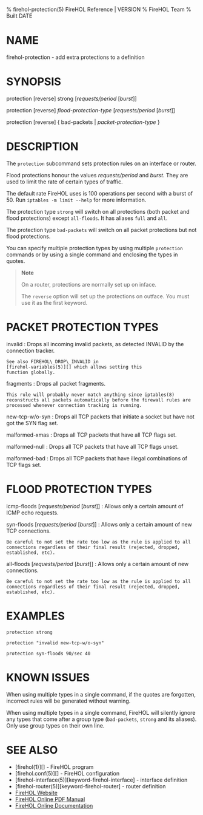 % firehol-protection(5) FireHOL Reference | VERSION
% FireHOL Team
% Built DATE

# NAME

firehol-protection - add extra protections to a definition

# SYNOPSIS

protection [reverse] strong [*requests/period* [*burst*]]

protection [reverse] *flood-protection-type* [*requests/period* [*burst*]]

protection [reverse] { bad-packets | *packet-protection-type* }

# DESCRIPTION


The `protection` subcommand sets protection rules on an interface or
router.

Flood protections honour the values *requests/period* and *burst*. They
are used to limit the rate of certain types of traffic.

The default rate FireHOL uses is 100 operations per second with a burst
of 50. Run `iptables -m limit --help` for more information.

The protection type `strong` will switch on all protections (both packet
and flood protections) except `all-floods`. It has aliases `full` and
`all`.

The protection type `bad-packets` will switch on all packet protections
but not flood protections.

You can specify multiple protection types by using multiple `protection`
commands or by using a single command and enclosing the types in quotes.

> **Note**
>
> On a router, protections are normally set up on inface.
>
> The `reverse` option will set up the protections on outface. You must
> use it as the first keyword.


# PACKET PROTECTION TYPES


invalid
:   Drops all incoming invalid packets, as detected INVALID by the
    connection tracker.

    See also FIREHOL\_DROP\_INVALID in
    [firehol-variables(5)][] which allows setting this
    function globally.

fragments
:   Drops all packet fragments.

    This rule will probably never match anything since iptables(8)
    reconstructs all packets automatically before the firewall rules are
    processed whenever connection tracking is running.

new-tcp-w/o-syn
:   Drops all TCP packets that initiate a socket but have not got the
    SYN flag set.

malformed-xmas
:   Drops all TCP packets that have all TCP flags set.

malformed-null
:   Drops all TCP packets that have all TCP flags unset.

malformed-bad
:   Drops all TCP packets that have illegal combinations of TCP flags
    set.


# FLOOD PROTECTION TYPES


icmp-floods [*requests/period* [*burst*]]
:   Allows only a certain amount of ICMP echo requests.

syn-floods [*requests/period* [*burst*]]
:   Allows only a certain amount of new TCP connections.

    Be careful to not set the rate too low as the rule is applied to all
    connections regardless of their final result (rejected, dropped,
    established, etc).

all-floods [*requests/period* [*burst*]]
:   Allows only a certain amount of new connections.

    Be careful to not set the rate too low as the rule is applied to all
    connections regardless of their final result (rejected, dropped,
    established, etc).


# EXAMPLES

~~~~
protection strong

protection "invalid new-tcp-w/o-syn"

protection syn-floods 90/sec 40
~~~~

# KNOWN ISSUES

When using multiple types in a single command, if the quotes are
forgotten, incorrect rules will be generated without warning.

When using multiple types in a single command, FireHOL will silently
ignore any types that come after a group type (`bad-packets`, `strong`
and its aliases). Only use group types on their own line.


# SEE ALSO

* [firehol(1)][] - FireHOL program
* [firehol.conf(5)][] - FireHOL configuration
* [firehol-interface(5)][keyword-firehol-interface] - interface definition
* [firehol-router(5)][keyword-firehol-router] - router definition
* [FireHOL Website](http://firehol.org/)
* [FireHOL Online PDF Manual](http://firehol.org/firehol-manual.pdf)
* [FireHOL Online Documentation](http://firehol.org/documentation/)
